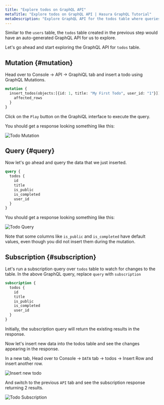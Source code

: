 ```yaml
---
title: "Explore todos on GraphQL API"
metaTitle: "Explore todos on GraphQL API | Hasura GraphQL Tutorial"
metaDescription: "Explore GraphQL API for the todos table where queries, mutation, and subscriptions are automatically generated by Hasura GraphQL Engine"
---
```


Similar to the `users` table, the `todos` table created in the previous step would have an auto-generated GraphQL API for us to explore.

Let's go ahead and start exploring the GraphQL API for `todos` table.

## Mutation {#mutation}

Head over to Console -> API -> GraphiQL tab and insert a todo using GraphQL Mutations.

```graphql
mutation {
  insert_todos(objects:[{id: 1, title: "My First Todo", user_id: "1"}]) {
    affected_rows
  }
}
```

Click on the `Play` button on the GraphiQL interface to execute the query.

You should get a response looking something like this:

![Todo Mutation](https://graphql-engine-cdn.hasura.io/learn-hasura/assets/graphql-hasura/graphql-mutation-todo.png)

## Query {#query}

Now let's go ahead and query the data that we just inserted.

```graphql
query {
  todos {
    id
    title
    is_public
    is_completed
    user_id
  }
}
```

You should get a response looking something like this:

![Todo Query](https://graphql-engine-cdn.hasura.io/learn-hasura/assets/graphql-hasura/graphql-query-todo.png)

Note that some columns like `is_public` and `is_completed` have default values, even though you did not insert them during the mutation.

## Subscription {#subscription}

Let's run a subscription query over `todos` table to watch for changes to the table. In the above GraphQL query, replace `query` with `subscription`

```graphql
subscription {
  todos {
    id
    title
    is_public
    is_completed
    user_id
  }
}
```

Initially, the subscription query will return the existing results in the response.

Now let's insert new data into the todos table and see the changes appearing in the response.

In a new tab, Head over to Console -> `DATA` tab -> todos -> Insert Row and insert another row.

![Insert new todo](https://graphql-engine-cdn.hasura.io/learn-hasura/assets/graphql-hasura/todo-insert-new-row.png)

And switch to the previous `API` tab and see the subscription response returning 2 results.

![Todo Subscription](https://graphql-engine-cdn.hasura.io/learn-hasura/assets/graphql-hasura/graphql-subscription-todo.png)

